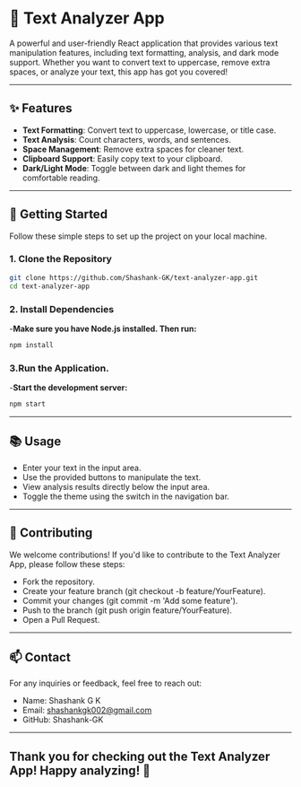 # 📖 Text Analyzer App

A powerful and user-friendly React application that provides various text manipulation features, including text formatting, analysis, and dark mode support. Whether you want to convert text to uppercase, remove extra spaces, or analyze your text, this app has got you covered!

---

## ✨ Features

- **Text Formatting**: Convert text to uppercase, lowercase, or title case.
- **Text Analysis**: Count characters, words, and sentences.
- **Space Management**: Remove extra spaces for cleaner text.
- **Clipboard Support**: Easily copy text to your clipboard.
- **Dark/Light Mode**: Toggle between dark and light themes for comfortable reading.

---

## 🚀 Getting Started

Follow these simple steps to set up the project on your local machine.

### 1. Clone the Repository

```bash
git clone https://github.com/Shashank-GK/text-analyzer-app.git
cd text-analyzer-app
```

### 2. Install Dependencies
-**Make sure you have Node.js installed. Then run:**
```bash
npm install
```

### 3.Run the Application.
-**Start the development server:**
```bash
npm start
```
---

## 📚 Usage
- Enter your text in the input area.
- Use the provided buttons to manipulate the text.
- View analysis results directly below the input area.
- Toggle the theme using the switch in the navigation bar.

---

## 🤝 Contributing
We welcome contributions! If you'd like to contribute to the Text Analyzer App, please follow these steps:

- Fork the repository.
- Create your feature branch (git checkout -b feature/YourFeature).
- Commit your changes (git commit -m 'Add some feature').
- Push to the branch (git push origin feature/YourFeature).
- Open a Pull Request.

---

## 📫 Contact
For any inquiries or feedback, feel free to reach out:

- Name: Shashank G K
- Email: shashankgk002@gmail.com
- GitHub: Shashank-GK

---

## Thank you for checking out the Text Analyzer App! Happy analyzing! 🎉

